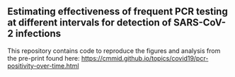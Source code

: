 ## Estimating effectiveness of frequent PCR testing at different intervals for detection of SARS-CoV-2 infections

This repository contains code to reproduce the figures and analysis from the pre-print found here: https://cmmid.github.io/topics/covid19/pcr-positivity-over-time.html 
